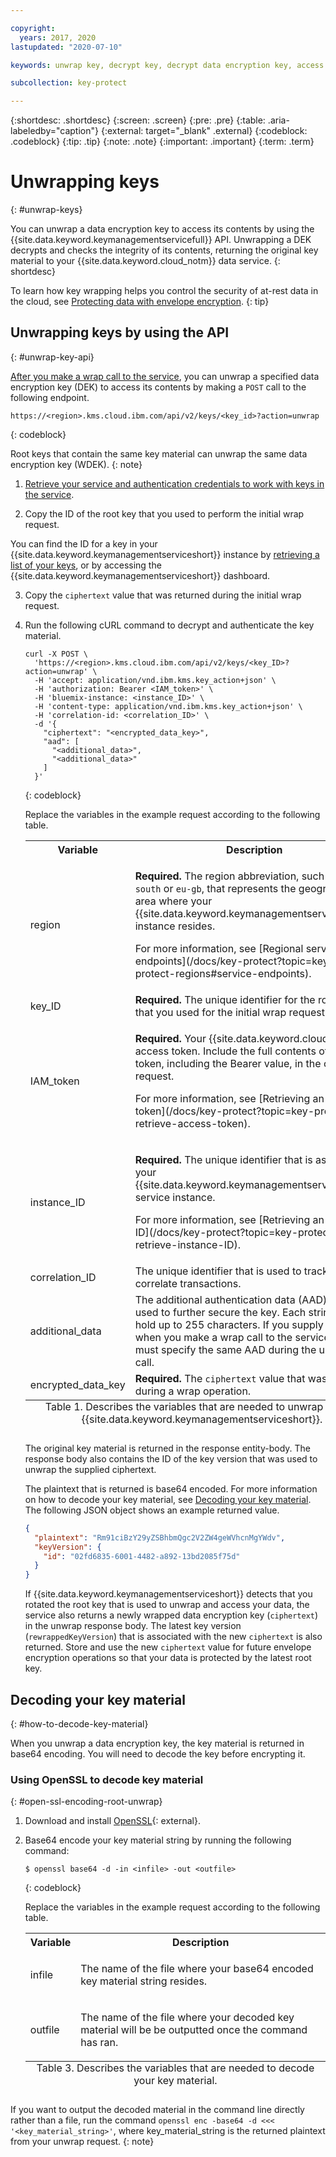 ```yaml
---

copyright:
  years: 2017, 2020
lastupdated: "2020-07-10"

keywords: unwrap key, decrypt key, decrypt data encryption key, access data encryption key, envelope encryption API examples

subcollection: key-protect

---
```


{:shortdesc: .shortdesc}
{:screen: .screen}
{:pre: .pre}
{:table: .aria-labeledby="caption"}
{:external: target="_blank" .external}
{:codeblock: .codeblock}
{:tip: .tip}
{:note: .note}
{:important: .important}
{:term: .term}

# Unwrapping keys
{: #unwrap-keys}

You can unwrap a data encryption key to access its contents by using the
{{site.data.keyword.keymanagementservicefull}} API. Unwrapping a DEK decrypts
and checks the integrity of its contents, returning the original key material to
your {{site.data.keyword.cloud_notm}} data service.
{: shortdesc}

To learn how key wrapping helps you control the security of at-rest data in the
cloud, see
[Protecting data with envelope encryption](/docs/key-protect?topic=key-protect-envelope-encryption).
{: tip}

## Unwrapping keys by using the API
{: #unwrap-key-api}

[After you make a wrap call to the service](/docs/key-protect?topic=key-protect-wrap-keys),
you can unwrap a specified data encryption key (DEK) to access its contents by
making a `POST` call to the following endpoint.

```
https://<region>.kms.cloud.ibm.com/api/v2/keys/<key_id>?action=unwrap
```
{: codeblock}

Root keys that contain the same key material can unwrap the same data encryption
key (WDEK).
{: note}

1. [Retrieve your service and authentication credentials to work with keys in the service](/docs/key-protect?topic=key-protect-set-up-api).

2. Copy the ID of the root key that you used to perform the initial wrap request.

  You can find the ID for a key in your {{site.data.keyword.keymanagementserviceshort}} instance by
  [retrieving a list of your keys](/docs/key-protect?topic=key-protect-view-keys),
  or by accessing the {{site.data.keyword.keymanagementserviceshort}} dashboard.

3. Copy the `ciphertext` value that was returned during the initial wrap
request.

4. Run the following cURL command to decrypt and authenticate the key material.

    ```cURL
    curl -X POST \
      'https://<region>.kms.cloud.ibm.com/api/v2/keys/<key_ID>?action=unwrap' \
      -H 'accept: application/vnd.ibm.kms.key_action+json' \
      -H 'authorization: Bearer <IAM_token>' \
      -H 'bluemix-instance: <instance_ID>' \
      -H 'content-type: application/vnd.ibm.kms.key_action+json' \
      -H 'correlation-id: <correlation_ID>' \
      -d '{
        "ciphertext": "<encrypted_data_key>",
        "aad": [
          "<additional_data>",
          "<additional_data>"
        ]
      }'
    ```
    {: codeblock}

    Replace the variables in the example request according to the following
    table.

    <table>
      <tr>
        <th>Variable</th>
        <th>Description</th>
      </tr>

      <tr>
        <td>
          <varname>region</varname>
        </td>
        <td>
          <p>
            <strong>Required.</strong> The region abbreviation, such as
            <code>us-south</code> or <code>eu-gb</code>, that represents the
            geographic area where your
            {{site.data.keyword.keymanagementserviceshort}} instance
            resides.
          </p>
          <p>
            For more information, see
            [Regional service endpoints](/docs/key-protect?topic=key-protect-regions#service-endpoints).
          </p>
        </td>
      </tr>

      <tr>
        <td>
          <varname>key_ID</varname>
        </td>
        <td>
          <strong>Required.</strong> The unique identifier for the root key that
          you used for the initial wrap request.
        </td>
      </tr>

      <tr>
        <td>
          <varname>IAM_token</varname>
        </td>
        <td>
          <p>
            <strong>Required.</strong> Your {{site.data.keyword.cloud_notm}}
            access token. Include the full contents of the <code>IAM</code>
            token, including the Bearer value, in the cURL request.
          </p>
          <p>
            For more information, see
            [Retrieving an access token](/docs/key-protect?topic=key-protect-retrieve-access-token).
          </p>
        </td>
      </tr>

      <tr>
        <td>
          <varname>instance_ID</varname>
        </td>
        <td>
          <p>
            <strong>Required.</strong> The unique identifier that is assigned to
            your {{site.data.keyword.keymanagementserviceshort}} service
            instance.
          </p>
          <p>
            For more information, see
            [Retrieving an instance ID](/docs/key-protect?topic=key-protect-retrieve-instance-ID).
          </p>
        </td>
      </tr>

      <tr>
        <td>
          <varname>correlation_ID</varname>
        </td>
        <td>
          The unique identifier that is used to track and correlate
          transactions.
        </td>
      </tr>

      <tr>
        <td>
          <varname>additional_data</varname>
        </td>
        <td>
          The additional authentication data (AAD) that is used to further
          secure the key. Each string can hold up to 255 characters. If you
          supply AAD when you make a wrap call to the service, you must specify
          the same AAD during the unwrap call.
        </td>
      </tr>

      <tr>
        <td>
          <varname>encrypted_data_key</varname>
        </td>
        <td>
          <strong>Required.</strong> The <code>ciphertext</code> value that was
          returned during a wrap operation.
        </td>
      </tr>

      <caption style="caption-side:bottom;">
        Table 1. Describes the variables that are needed to unwrap keys in
        {{site.data.keyword.keymanagementserviceshort}}.
      </caption>
    </table>

    The original key material is returned in the response entity-body. The
    response body also contains the ID of the key version that was used to
    unwrap the supplied ciphertext.

    The plaintext that is returned is base64 encoded. For more information on
    how to decode your key material, see
    [Decoding your key material](#how-to-decode-key-material).
    The following JSON object shows an example returned value.

    ```json
    {
      "plaintext": "Rm91ciBzY29yZSBhbmQgc2V2ZW4geWVhcnMgYWdv",
      "keyVersion": {
        "id": "02fd6835-6001-4482-a892-13bd2085f75d"
      }
    }
    ```

    If {{site.data.keyword.keymanagementserviceshort}} detects that you rotated
    the root key that is used to unwrap and access your data, the service also
    returns a newly wrapped data encryption key (`ciphertext`) in the unwrap
    response body. The latest key version (`rewrappedKeyVersion`) that is
    associated with the new `ciphertext` is also returned. Store and use the new
    `ciphertext` value for future envelope encryption operations so that your
    data is protected by the latest root key.

## Decoding your key material
{: #how-to-decode-key-material}

When you unwrap a data encryption key, the key material is returned in base64
encoding. You will need to decode the key before encrypting it.

### Using OpenSSL to decode key material
{: #open-ssl-encoding-root-unwrap}

1. Download and install [OpenSSL](https://github.com/openssl/openssl#for-production-use){: external}.
2. Base64 encode your key material string by running the following command:

    ```
    $ openssl base64 -d -in <infile> -out <outfile>
    ```
    {: codeblock}

    Replace the variables in the example request according to the following
    table.

    <table>
      <tr>
        <th>Variable</th>
        <th>Description</th>
      </tr>
      <tr>
        <td>
          <varname>infile</varname>
        </td>
        <td>
          <p>
            The name of the file where your base64 encoded key material string
            resides.
          </p>
        </td>
      </tr>
      <tr>
        <td>
          <varname>outfile</varname>
        </td>
        <td>
          <p>
            The name of the file where your decoded key material will be be
            outputted once the command has ran.
          </p>
        </td>
      </tr>

      <caption style="caption-side:bottom;">
        Table 3. Describes the variables that are needed to decode your key
        material.
      </caption>
    </table>

  If you want to output the decoded material in the command line directly rather
  than a file, run the command
  `openssl enc -base64 -d <<< '<key_material_string>'`, where
  key_material_string is the returned plaintext from your unwrap request.
  {: note}
